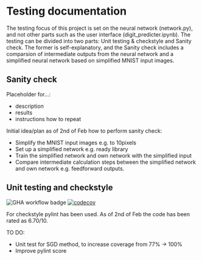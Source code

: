 # Testing documentation

The testing focus of this project is set on the neural network (network.py), and not other parts such as the user interface (digit_predicter.ipynb). The testing can be divided into two parts: Unit testing & checkstyle and Sanity check. The former is self-explanatory, and the Sanity check includes a comparsion of intermediate outputs from the neural network and a simplified neural network based on simplified MNIST input images.

## Sanity check

Placeholder for...:
* description
* results
* instructions how to repeat

Initial idea/plan as of 2nd of Feb how to perform sanity check:

* Simplify the MNIST input images e.g. to 10pixels
* Set up a simplified network e.g. ready library
* Train the simplified network and own network with the simplified input
* Compare intermediate calculation steps between the simplified network and own network e.g. feedforward outputs.

## Unit testing and checkstyle

![GHA workflow badge](https://github.com/PlatinumFoxTail/MachineLearning_NeuralNetwork/workflows/CI/badge.svg) 
[![codecov](https://codecov.io/gh/PlatinumFoxTail/MachineLearning_NeuralNetwork/graph/badge.svg?token=4JBGC70B3Z)](https://codecov.io/gh/PlatinumFoxTail/MachineLearning_NeuralNetwork)

For checkstyle pylint has been used. As of 2nd of Feb the code has been rated as 6.70/10.

TO DO:
* Unit test for SGD method, to increase coverage from 77% -> 100%
* Improve pylint score

